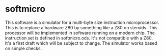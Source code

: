 # softmicro
This software is a simulator for a multi-byte size instruction microprocessor. This is to replace a hardware Z80 by something like a Z80 on steroids.
This processor will be implemented in software running on a modern chip. The instruction set is defined in softmicro.ods. It's not compatible with a Z80. It's a first draft which will be subject to change. The simulator works based on simple checks.
